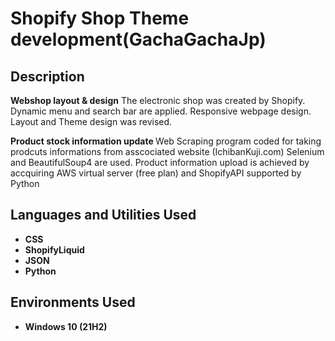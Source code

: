 <h1>Shopify Shop Theme development(GachaGachaJp)</h1>

<h2>Description</h2>
<b>Webshop layout & design</b>
The electronic shop was created by Shopify.
Dynamic menu and search bar are applied.
Responsive webpage design.
Layout and Theme design was revised.
<br/>

<b>Product stock information update </b>
Web Scraping program coded for taking prodcuts informations from asscociated website (IchibanKuji.com)
Selenium and BeautifulSoup4 are used.
Product information upload is achieved by accquiring AWS virtual server (free plan) and ShopifyAPI supported by Python
<br />


<h2>Languages and Utilities Used</h2>

- <b>CSS</b> 
- <b>ShopifyLiquid</b>
- <b>JSON<b/>
- <b>Python<b/>

<h2>Environments Used </h2>

- <b>Windows 10</b> (21H2)


<!--
 ```diff
- text in red
+ text in green
! text in orange
# text in gray
@@ text in purple (and bold)@@
```
--!>
